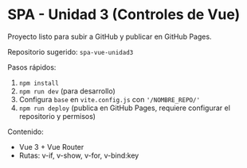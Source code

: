 # SPA - Unidad 3 (Controles de Vue)

Proyecto listo para subir a GitHub y publicar en GitHub Pages.

Repositorio sugerido: `spa-vue-unidad3`

Pasos rápidos:
1. `npm install`
2. `npm run dev` (para desarrollo)
3. Configura `base` en `vite.config.js` con `'/NOMBRE_REPO/'`
4. `npm run deploy` (publica en GitHub Pages, requiere configurar el repositorio y permisos)

Contenido:
- Vue 3 + Vue Router
- Rutas: v-if, v-show, v-for, v-bind:key
